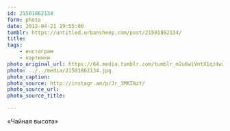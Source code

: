 ```yaml
---
id: 21501862134
form: photo
date: 2012-04-21 19:55:00
tumblr: https://untitled.urbansheep.com/post/21501862134/
title:
tags:
    - инстаграм
    - картинки
photo_original_url: https://64.media.tumblr.com/tumblr_m2u6wiVntX1qz4wzio1_640.jpg
photo: ../../media/21501862134.jpg
photo_caption:
photo_source: http://instagr.am/p/Jr_3MKINzY/
photo_source_url:
photo_source_title:

---
```


<p>«Чайная высота»</p>
